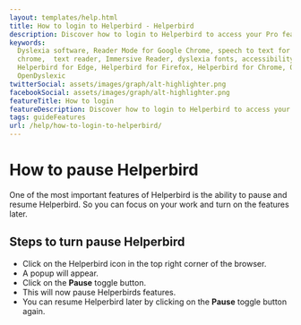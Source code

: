 ```yaml
---
layout: templates/help.html
title: How to login to Helperbird - Helperbird
description: Discover how to login to Helperbird to access your Pro features.
keywords:
  Dyslexia software, Reader Mode for Google Chrome, speech to text for chrome, Text to speech for
  chrome,  text reader, Immersive Reader, dyslexia fonts, accessibility software, dyslexia software,
  Helperbird for Edge, Helperbird for Firefox, Helperbird for Chrome, Opendyslexic for Chrome,
  OpenDyslexic
twitterSocial: assets/images/graph/alt-highlighter.png
facebookSocial: assets/images/graph/alt-highlighter.png
featureTitle: How to login
featureDescription: Discover how to login to Helperbird to access your Pro features.
tags: guideFeatures
url: /help/how-to-login-to-helperbird/
---
```



# How to pause Helperbird
One of the most important features of Helperbird is the ability to pause and resume Helperbird.
So you can focus on your work and turn on the features later.

## Steps to turn pause Helperbird

- Click on the Helperbird icon in the top right corner of the browser.
- A popup will appear.
- Click on the **Pause** toggle button.
- This will now pause Helperbirds features. 
- You can resume Helperbird later by clicking on the **Pause** toggle button again.
